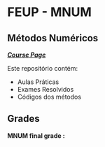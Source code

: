 # FEUP - MNUM

## Métodos Numéricos


[***Course Page***](https://sigarra.up.pt/feup/pt/ucurr_geral.ficha_uc_view?pv_ocorrencia_id=436436)


Este repositório contém:
- Aulas Práticas
- Exames Resolvidos
- Códigos dos métodos

## Grades

**MNUM final grade :**
